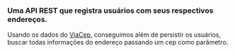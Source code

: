 <h3>Uma API REST que registra usuários com seus respectivos endereços.</h3>

Usando os dados do <a href="viacep.com.br">ViaCep</a>, conseguimos além de persistir os usuários, buscar todas informações do endereço passando um cep como parâmetro.